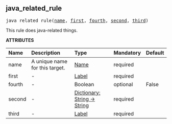 <!-- Generated with Stardoc: http://skydoc.bazel.build -->

<a name="#java_related_rule"></a>

## java_related_rule

<pre>
java_related_rule(<a href="#java_related_rule-name">name</a>, <a href="#java_related_rule-first">first</a>, <a href="#java_related_rule-fourth">fourth</a>, <a href="#java_related_rule-second">second</a>, <a href="#java_related_rule-third">third</a>)
</pre>

This rule does java-related things.

**ATTRIBUTES**


| Name  | Description | Type | Mandatory | Default |
| :------------- | :------------- | :------------- | :------------- | :------------- |
| <a id="java_related_rule-name"></a>name |  A unique name for this target.   | <a href="https://bazel.build/docs/build-ref.html#name">Name</a> | required |  |
| <a id="java_related_rule-first"></a>first |  -   | <a href="https://bazel.build/docs/build-ref.html#labels">Label</a> | required |  |
| <a id="java_related_rule-fourth"></a>fourth |  -   | Boolean | optional | False |
| <a id="java_related_rule-second"></a>second |  -   | <a href="https://bazel.build/docs/skylark/lib/dict.html">Dictionary: String -> String</a> | required |  |
| <a id="java_related_rule-third"></a>third |  -   | <a href="https://bazel.build/docs/build-ref.html#labels">Label</a> | required |  |


